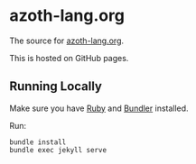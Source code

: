 # azoth-lang.org

The source for [azoth-lang.org](https://azoth-lang.org).

This is hosted on GitHub pages.

## Running Locally

Make sure you have [Ruby](https://www.ruby-lang.org) and [Bundler](https://bundler.io/) installed.

Run:

```console
bundle install
bundle exec jekyll serve
```
